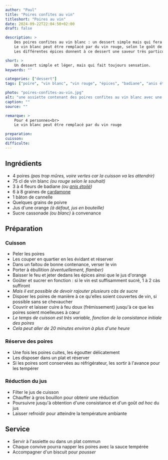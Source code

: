 ```yaml
---
author: "Paul"
title: "Poires confites au vin"
titleshort: "Poires au vin"
date: 2024-09-22T22:04:50+02:00
draft: false

description: >
    Des poires confites au vin blanc : un dessert simple mais qui fera toujours sensation par sa légèreté.<br>
    Le vin blanc peut être remplacé par du vin rouge, selon le goût de chacun.<br>
    Les différentes épices donnent à ce dessert une saveur très particulière.

short: >
    Un dessert simple et léger, mais qui fait toujours sensation.
keywords: ""

categories: ["dessert"]
tags: ["poire", "vin blanc", "vin rouge", "épices", "badiane", "anis étoilé", "cannelle", "cardamone"]

photo: "poires-confites-au-vin.jpg"
alt: "une assiette contenant des poires confites au vin blanc avec une boule de glace"
caption: ""
source: ""

remarque: >
    Pour 4 personnes<br>
    Le vin blanc peut être remplacé par du vin rouge

preparation: 
cuisson: 
difficulte:
---
```



## Ingrédients
- 4 poires *(pas trop mûres, voire vertes car la cuisson va les attendrir)*
- 75 cl de vin blanc *(ou rouge selon le souhait)*
- 3 à 4 fleurs de badiane *(ou [anis étoilé](https://chefsimon.com/articles/herbes-epices-anis-etoile#google_vignette))*
- 6 à 8 graines de [cardamone](https://chefsimon.com/recettes/tag/cardamome)
- 1 bâton de cannelle
- Quelques grains de poivre
- Jus d'une orange *(à défaut, jus en bouteille)*
- Sucre cassonade *(ou blanc)* à convenance
## Préparation
### Cuisson
- Peler les poires
- Les couper en quartier en les évidant et réserver
- Dans un faitou de bonne contenance, verser le vin
- Porter à ébullition *(éventuellement, flamber)*
- Baisser le feu et jeter dedans les épices ainsi que le jus d'orange
- Goûter et sucrer en fonction : si le vin est suffisamment sucré, 1 à 2 càs suffiront
- *Mais il est possible de devoir rajouter plusieurs càs de sucre*
- Dispoer les poires de manière à ce qu'elles soient couvertes de vin, si possible sans se chevaucher
- Couvrir et laisser cuire à feu doux (frémissement) jusqu'à ce que les poires soient moelleuses à c&oelig;ur
- *Le temps de cuisson est très variable, fonction de la consistance initiale des poires*
- *Cela peut aller de 20 minutes environ à plus d'une heure*
### Réserve des poires
- Une fois les poires cuites, les égoutter délicatement
- Les disposer dans un plat et réserver
- Si les poires sont conservées au réfrigérateur, les sortir à l'avance pour les tempérer
### Réduction du jus
- Filter le jus de cuisson
- Chauffer à gros bouillon pour obtenir une réduction
- Poursuivre jusqu'à obtention d'une consistance et d'un goût *ad hoc* du jus
- Laisser refroidir pour atteindre la température ambiante
## Service
- Servir à l'assiette ou dans un plat commun
- Chaque convive pourra napper les poires avec la sauce tempérée
- Accompagner d'un biscuit pour *pousser*
